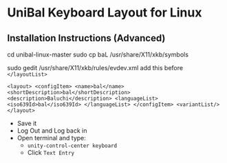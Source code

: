 # UniBal Keyboard Layout for Linux

Installation Instructions (Advanced)
---

cd unibal-linux-master
sudo cp baL /usr/share/X11/xkb/symbols

sudo gedit /usr/share/X11/xkb/rules/evdev.xml
add this before `</layoutList>`

`
<layout>
	<configItem>
		<name>bal</name>
		<shortDescription>bal</shortDescription>
		<description>Baluchi</description>
		<languageList>
			<iso639Id>bal</iso639Id>
		</languageList>
	</configItem>
	<variantList/>
</layout>
`
- Save it
- Log Out and Log back in
- Open terminal and type:
    - `unity-control-center keyboard`
    -  Click `Text Entry`

